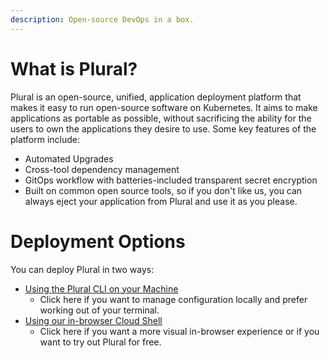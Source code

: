 ```yaml
---
description: Open-source DevOps in a box.
---
```


# What is Plural?

Plural is an open-source, unified, application deployment platform that makes it easy to run open-source software on Kubernetes. It aims to make applications as portable as possible, without sacrificing the ability for the users to own the applications they desire to use. Some key features of the platform include:

* Automated Upgrades
* Cross-tool dependency management
* GitOps workflow with batteries-included transparent secret encryption
* Built on common open source tools, so if you don't like us, you can always eject your application from Plural and use it as you please.

# Deployment Options

You can deploy Plural in two ways:

* [Using the Plural CLI on your Machine](basic-setup-and-deployment/README.md)
  * Click here if you want to manage configuration locally and prefer working out of your terminal.
* [Using our in-browser Cloud Shell](basic-setup-and-deployment/cloud-shell-quickstart.md)
  * Click here if you want a more visual in-browser experience or if you want to try out Plural for free.

